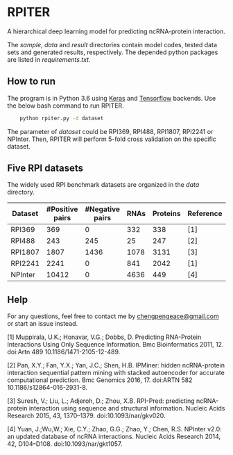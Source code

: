 # RPITER
A hierarchical deep learning model for predicting ncRNA-protein interaction. 

The _sample_, _data_ and _result_ directories contain model codes, tested data sets and generated results, respectively.
The depended python packages are listed in _requirements.txt_.

## How to run

The program is in Python 3.6 using [Keras](https://keras.io/) and [Tensorflow](https://www.tensorflow.org/) backends. Use the below bash command to run RPITER.

```bash
    python rpiter.py -d dataset
```

The parameter of _dataset_ could be RPI369, RPI488, RPI1807, RPI2241 or NPInter. Then, RPITER will perform 5-fold cross validation on the specific dataset.


## Five RPI datasets

The widely used RPI benchmark datasets are organized in the _data_ directory. 

Dataset | #Positive pairs | #Negative pairs | RNAs | Proteins | Reference
-------|----|------|----|-------|----------
RPI369 | 369 | 0 | 332 | 338 | [1]
RPI488 | 243 | 245 | 25 | 247 | [2]
RPI1807 | 1807 | 1436 | 1078 | 3131 | [3]
RPI2241 | 2241 | 0 | 841 | 2042 | [1]
NPInter | 10412 | 0 | 4636 | 449 | [4]

## Help

For any questions, feel free to contact me by chengpengeace@gmail.com or start an issue instead.



[1] Muppirala, U.K.; Honavar, V.G.; Dobbs, D. Predicting RNA-Protein Interactions Using Only Sequence Information. Bmc Bioinformatics 2011, 12. doi:Artn 489 10.1186/1471-2105-12-489.

[2] Pan, X.Y.; Fan, Y.X.; Yan, J.C.; Shen, H.B. IPMiner: hidden ncRNA-protein interaction sequential pattern mining with stacked autoencoder for accurate computational prediction. Bmc Genomics 2016, 17. doi:ARTN 582 10.1186/s12864-016-2931-8.

[3] Suresh, V.; Liu, L.; Adjeroh, D.; Zhou, X.B. RPI-Pred: predicting ncRNA-protein interaction using sequence and structural information. Nucleic Acids Research 2015, 43, 1370–1379. doi:10.1093/nar/gkv020.

[4] Yuan, J.;Wu,W.; Xie, C.Y.; Zhao, G.G.; Zhao, Y.; Chen, R.S. NPInter v2.0: an updated database of ncRNA interactions. Nucleic Acids Research 2014, 42, D104–D108. doi:10.1093/nar/gkt1057.
